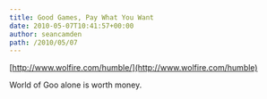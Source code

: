 ```yaml
---
title: Good Games, Pay What You Want
date: 2010-05-07T10:41:57+00:00
author: seancamden
path: /2010/05/07
---
```

[http://www.wolfire.com/humble/](http://www.wolfire.com/humble)

World of Goo alone is worth money.
